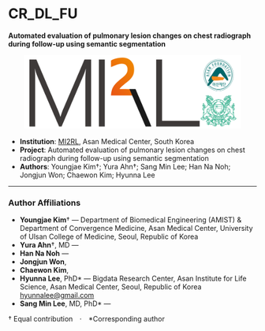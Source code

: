 # CR_DL_FU

**Automated evaluation of pulmonary lesion changes on chest radiograph during follow-up using semantic segmentation**

<p align="center"><img src='./MI2RL_logo.png' width="440" height="150"></p>

- **Institution**: [MI2RL](https://www.mi2rl.co/), Asan Medical Center, South Korea  
- **Project**: Automated evaluation of pulmonary lesion changes on chest radiograph during follow-up using semantic segmentation  
- **Authors**: Youngjae Kim†; Yura Ahn†; Sang Min Lee; Han Na Noh; Jongjun Won; Chaewon Kim; Hyunna Lee

---

### Author Affiliations

- **Youngjae Kim**† — Department of Biomedical Engineering (AMIST) & Department of Convergence Medicine, Asan Medical Center, University of Ulsan College of Medicine, Seoul, Republic of Korea  
- **Yura Ahn**†, MD — 
- **Han Na Noh** — 
- **Jongjun Won**, 
- **Chaewon Kim**, 
- **Hyunna Lee**, PhD* — Bigdata Research Center, Asan Institute for Life Science, Asan Medical Center, Seoul, Republic of Korea <hyunnalee@gmail.com>  
- **Sang Min Lee**, MD, PhD* — 

† Equal contribution · *Corresponding author
